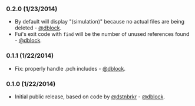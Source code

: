 ### 0.2.0 (1/23/2014)

* By default will display "(simulation)" because no actual files are being deleted - [@dblock](https://github.com/dblock).
* Fui's exit code with `find` will be the number of unused references found - [@dblock](https://github.com/dblock).

### 0.1.1 (1/22/2014)

* Fix: properly handle .pch includes - [@dblock](https://github.com/dblock).

### 0.1.0 (1/22/2014)

* Initial public release, based on code by [@dstnbrkr](https://github.com/dstnbrkr) - [@dblock](https://github.com/dblock).
